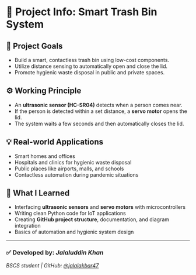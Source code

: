 # 📘 Project Info: Smart Trash Bin System

## 🎯 Project Goals

- Build a smart, contactless trash bin using low-cost components.
- Utilize distance sensing to automatically open and close the lid.
- Promote hygienic waste disposal in public and private spaces.

## ⚙️ Working Principle

- An **ultrasonic sensor (HC-SR04)** detects when a person comes near.
- If the person is detected within a set distance, a **servo motor** opens the lid.
- The system waits a few seconds and then automatically closes the lid.

## 💡 Real-world Applications

- Smart homes and offices
- Hospitals and clinics for hygienic waste disposal
- Public places like airports, malls, and schools
- Contactless automation during pandemic situations

## 🧠 What I Learned

- Interfacing **ultrasonic sensors** and **servo motors** with microcontrollers
- Writing clean Python code for IoT applications
- Creating **GitHub project structure**, documentation, and diagram integration
- Basics of automation and hygienic system design

---

### ✅ Developed by: *Jalaluddin Khan*  
*BSCS student | GitHub: [@jalalakbar47](https://github.com/jalalakbar47)*
